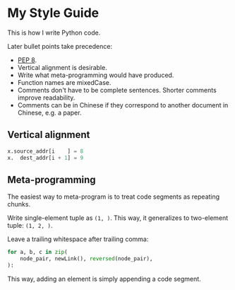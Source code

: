 # My Style Guide
This is how I write Python code.  

Later bullet points take precedence:  
- [PEP 8](https://peps.python.org/pep-0008/). 
- Vertical alignment is desirable. 
- Write what meta-programming would have produced. 
- Function names are mixedCase. 
- Comments don't have to be complete sentences. Shorter comments improve readability. 
- Comments can be in Chinese if they correspond to another document in Chinese, e.g. a paper. 

## Vertical alignment
````python
x.source_addr[i    ] = 8
x.  dest_addr[i + 1] = 9
````

## Meta-programming
The easiest way to meta-program is to treat code segments as repeating chunks. 

Write single-element tuple as `(1, )`. This way, it generalizes to two-element tuple: `(1, 2, )`. 

Leave a trailing whitespace after trailing comma:
````python
for a, b, c in zip(
    node_pair, newLink(), reversed(node_pair), 
):
````
This way, adding an element is simply appending a code segment. 
